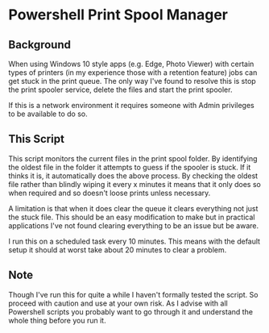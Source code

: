 # Powershell Print Spool Manager

## Background

When using Windows 10 style apps (e.g. Edge, Photo Viewer) with certain types of printers (in my experience those with a retention feature) jobs can get stuck in the print queue. The only way I've found to resolve this is stop the print spooler service, delete the files and start the print spooler.

If this is a network environment it requires someone with Admin privileges to be available to do so.

## This Script

This script monitors the current files in the print spool folder. By identifying the oldest file in the folder it attempts to guess if the spooler is stuck. If it thinks it is, it automatically does the above process. By checking the oldest file rather than blindly wiping it every x minutes it means that it only does so when required and so doesn't loose prints unless necessary.

A limitation is that when it does clear the queue it clears everything not just the stuck file. This should be an easy modification to make but in practical applications I've not found clearing everything to be an issue but be aware.

I run this on a scheduled task every 10 minutes. This means with the default setup it should at worst take about 20 minutes to clear a problem.

## Note

Though I've run this for quite a while I haven't formally tested the script. So proceed with caution and use at your own risk. As I advise with all Powershell scripts you probably want to go through it and understand the whole thing before you run it.
